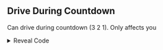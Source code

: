 ## Drive During Countdown

Can drive during countdown (3 2 1). Only affects you

<details>
<summary>Reveal Code</summary>

```powerpc
040114E0 38000000
```
</details>